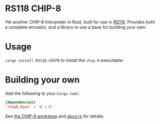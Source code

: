 # RS118 CHIP-8

Yet another CHIP-8 Interpreter in Rust, built for use in [RS118](https://rs118.uwcs.co.uk). Provides both a complete emulator, and a library to use a base for building your own.

# Usage

`cargo install RS118-CHIP8` to install the `chip-8` executable.

# Building your own

Add the following to your `Cargo.toml`:

```toml
[dependencies]
`chip8_base` = "0.1.0"
```

See [the CHIP-8 workshop](https://rs118.uwcs.co.uk) and [docs.rs](https://docs.rs/crates/RS118-CHIP8/latest/chip8_base) for details.
